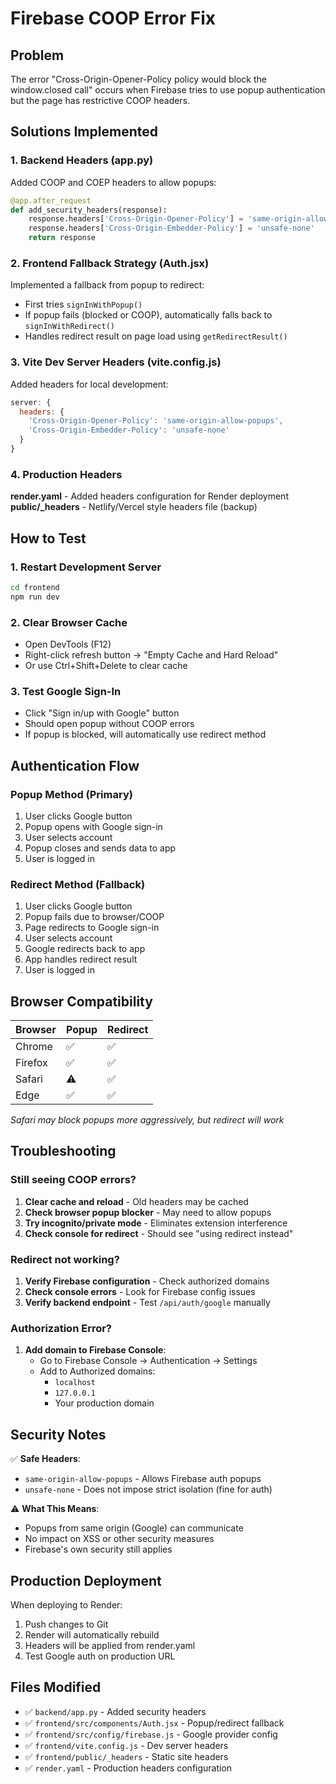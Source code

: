 # Firebase COOP Error Fix

## Problem
The error "Cross-Origin-Opener-Policy policy would block the window.closed call" occurs when Firebase tries to use popup authentication but the page has restrictive COOP headers.

## Solutions Implemented

### 1. Backend Headers (app.py)
Added COOP and COEP headers to allow popups:
```python
@app.after_request
def add_security_headers(response):
    response.headers['Cross-Origin-Opener-Policy'] = 'same-origin-allow-popups'
    response.headers['Cross-Origin-Embedder-Policy'] = 'unsafe-none'
    return response
```

### 2. Frontend Fallback Strategy (Auth.jsx)
Implemented a fallback from popup to redirect:
- First tries `signInWithPopup()`
- If popup fails (blocked or COOP), automatically falls back to `signInWithRedirect()`
- Handles redirect result on page load using `getRedirectResult()`

### 3. Vite Dev Server Headers (vite.config.js)
Added headers for local development:
```javascript
server: {
  headers: {
    'Cross-Origin-Opener-Policy': 'same-origin-allow-popups',
    'Cross-Origin-Embedder-Policy': 'unsafe-none'
  }
}
```

### 4. Production Headers
**render.yaml** - Added headers configuration for Render deployment
**public/_headers** - Netlify/Vercel style headers file (backup)

## How to Test

### 1. Restart Development Server
```bash
cd frontend
npm run dev
```

### 2. Clear Browser Cache
- Open DevTools (F12)
- Right-click refresh button → "Empty Cache and Hard Reload"
- Or use Ctrl+Shift+Delete to clear cache

### 3. Test Google Sign-In
- Click "Sign in/up with Google" button
- Should open popup without COOP errors
- If popup is blocked, will automatically use redirect method

## Authentication Flow

### Popup Method (Primary)
1. User clicks Google button
2. Popup opens with Google sign-in
3. User selects account
4. Popup closes and sends data to app
5. User is logged in

### Redirect Method (Fallback)
1. User clicks Google button
2. Popup fails due to browser/COOP
3. Page redirects to Google sign-in
4. User selects account
5. Google redirects back to app
6. App handles redirect result
7. User is logged in

## Browser Compatibility

| Browser | Popup | Redirect |
|---------|-------|----------|
| Chrome  | ✅    | ✅       |
| Firefox | ✅    | ✅       |
| Safari  | ⚠️    | ✅       |
| Edge    | ✅    | ✅       |

*Safari may block popups more aggressively, but redirect will work*

## Troubleshooting

### Still seeing COOP errors?
1. **Clear cache and reload** - Old headers may be cached
2. **Check browser popup blocker** - May need to allow popups
3. **Try incognito/private mode** - Eliminates extension interference
4. **Check console for redirect** - Should see "using redirect instead"

### Redirect not working?
1. **Verify Firebase configuration** - Check authorized domains
2. **Check console errors** - Look for Firebase config issues
3. **Verify backend endpoint** - Test `/api/auth/google` manually

### Authorization Error?
1. **Add domain to Firebase Console**:
   - Go to Firebase Console → Authentication → Settings
   - Add to Authorized domains:
     - `localhost`
     - `127.0.0.1`
     - Your production domain

## Security Notes

✅ **Safe Headers**:
- `same-origin-allow-popups` - Allows Firebase auth popups
- `unsafe-none` - Does not impose strict isolation (fine for auth)

⚠️ **What This Means**:
- Popups from same origin (Google) can communicate
- No impact on XSS or other security measures
- Firebase's own security still applies

## Production Deployment

When deploying to Render:
1. Push changes to Git
2. Render will automatically rebuild
3. Headers will be applied from render.yaml
4. Test Google auth on production URL

## Files Modified

- ✅ `backend/app.py` - Added security headers
- ✅ `frontend/src/components/Auth.jsx` - Popup/redirect fallback
- ✅ `frontend/src/config/firebase.js` - Google provider config
- ✅ `frontend/vite.config.js` - Dev server headers
- ✅ `frontend/public/_headers` - Static site headers
- ✅ `render.yaml` - Production headers configuration
